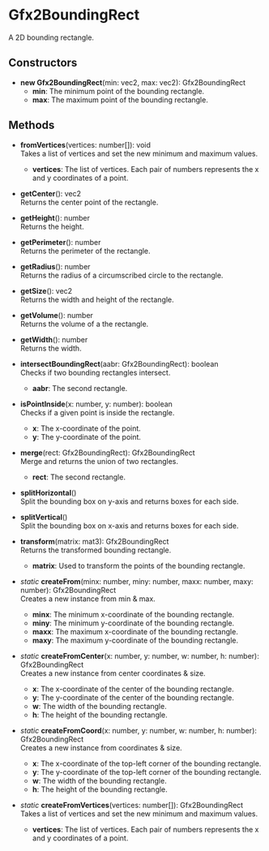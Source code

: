 # Gfx2BoundingRect

A 2D bounding rectangle.
## Constructors
- **new Gfx2BoundingRect**(min: vec2, max: vec2): Gfx2BoundingRect   
   - **min**: The minimum point of the bounding rectangle.
   - **max**: The maximum point of the bounding rectangle.
## Methods
- **fromVertices**(vertices: number[]): void   
Takes a list of vertices and set the new minimum and maximum values.
   - **vertices**: The list of vertices. Each pair of numbers represents the x and y coordinates of a point.

- **getCenter**(): vec2   
Returns the center point of the rectangle.

- **getHeight**(): number   
Returns the height.

- **getPerimeter**(): number   
Returns the perimeter of the rectangle.

- **getRadius**(): number   
Returns the radius of a circumscribed circle to the rectangle.

- **getSize**(): vec2   
Returns the width and height of the rectangle.

- **getVolume**(): number   
Returns the volume of a the rectangle.

- **getWidth**(): number   
Returns the width.

- **intersectBoundingRect**(aabr: Gfx2BoundingRect): boolean   
Checks if two bounding rectangles intersect.
   - **aabr**: The second rectangle.

- **isPointInside**(x: number, y: number): boolean   
Checks if a given point is inside the rectangle.
   - **x**: The x-coordinate of the point.
   - **y**: The y-coordinate of the point.

- **merge**(rect: Gfx2BoundingRect): Gfx2BoundingRect   
Merge and returns the union of two rectangles.
   - **rect**: The second rectangle.

- **splitHorizontal**()   
Split the bounding box on y-axis and returns boxes for each side.

- **splitVertical**()   
Split the bounding box on x-axis and returns boxes for each side.

- **transform**(matrix: mat3): Gfx2BoundingRect   
Returns the transformed bounding rectangle.
   - **matrix**: Used to transform the points of the bounding rectangle.

- *static* **createFrom**(minx: number, miny: number, maxx: number, maxy: number): Gfx2BoundingRect   
Creates a new instance from min & max.
   - **minx**: The minimum x-coordinate of the bounding rectangle.
   - **miny**: The minimum y-coordinate of the bounding rectangle.
   - **maxx**: The maximum x-coordinate of the bounding rectangle.
   - **maxy**: The maximum y-coordinate of the bounding rectangle.

- *static* **createFromCenter**(x: number, y: number, w: number, h: number): Gfx2BoundingRect   
Creates a new instance from center coordinates & size.
   - **x**: The x-coordinate of the center of the bounding rectangle.
   - **y**: The y-coordinate of the center of the bounding rectangle.
   - **w**: The width of the bounding rectangle.
   - **h**: The height of the bounding rectangle.

- *static* **createFromCoord**(x: number, y: number, w: number, h: number): Gfx2BoundingRect   
Creates a new instance from coordinates & size.
   - **x**: The x-coordinate of the top-left corner of the bounding rectangle.
   - **y**: The y-coordinate of the top-left corner of the bounding rectangle.
   - **w**: The width of the bounding rectangle.
   - **h**: The height of the bounding rectangle.

- *static* **createFromVertices**(vertices: number[]): Gfx2BoundingRect   
Takes a list of vertices and set the new minimum and maximum values.
   - **vertices**: The list of vertices. Each pair of numbers represents the x and y coordinates of a point.

